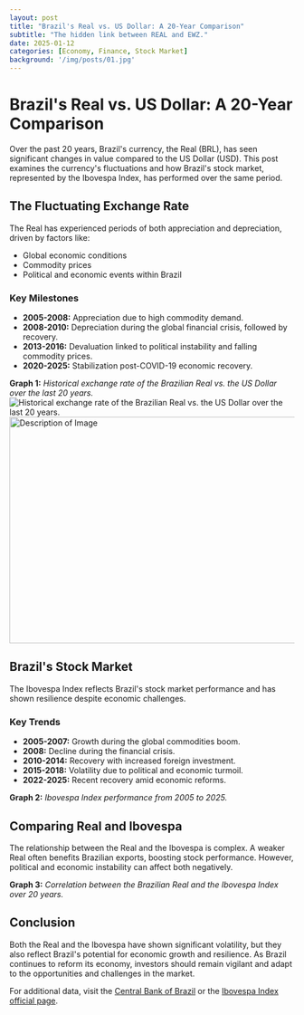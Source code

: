 ```yaml
---
layout: post
title: "Brazil's Real vs. US Dollar: A 20-Year Comparison"
subtitle: "The hidden link between REAL and EWZ."
date: 2025-01-12
categories: [Economy, Finance, Stock Market]
background: '/img/posts/01.jpg'
---
```


# Brazil's Real vs. US Dollar: A 20-Year Comparison

Over the past 20 years, Brazil's currency, the Real (BRL), has seen significant changes in value compared to the US Dollar (USD). This post examines the currency's fluctuations and how Brazil's stock market, represented by the Ibovespa Index, has performed over the same period.

## The Fluctuating Exchange Rate

The Real has experienced periods of both appreciation and depreciation, driven by factors like:
- Global economic conditions
- Commodity prices
- Political and economic events within Brazil

### Key Milestones
- **2005-2008:** Appreciation due to high commodity demand.
- **2008-2010:** Depreciation during the global financial crisis, followed by recovery.
- **2013-2016:** Devaluation linked to political instability and falling commodity prices.
- **2020-2025:** Stabilization post-COVID-19 economic recovery.

**Graph 1:** *Historical exchange rate of the Brazilian Real vs. the US Dollar over the last 20 years.*
![Historical exchange rate of the Brazilian Real vs. the US Dollar over the last 20 years.](/blog/img/posts/fred_bxus.png)
<img src="/blog/img/posts/fred_bxus.png" alt="Description of Image" width="600" height="400">


## Brazil's Stock Market

The Ibovespa Index reflects Brazil's stock market performance and has shown resilience despite economic challenges. 

### Key Trends
- **2005-2007:** Growth during the global commodities boom.
- **2008:** Decline during the financial crisis.
- **2010-2014:** Recovery with increased foreign investment.
- **2015-2018:** Volatility due to political and economic turmoil.
- **2022-2025:** Recent recovery amid economic reforms.

**Graph 2:** *Ibovespa Index performance from 2005 to 2025.*

## Comparing Real and Ibovespa

The relationship between the Real and the Ibovespa is complex. A weaker Real often benefits Brazilian exports, boosting stock performance. However, political and economic instability can affect both negatively.

**Graph 3:** *Correlation between the Brazilian Real and the Ibovespa Index over 20 years.*

## Conclusion

Both the Real and the Ibovespa have shown significant volatility, but they also reflect Brazil's potential for economic growth and resilience. As Brazil continues to reform its economy, investors should remain vigilant and adapt to the opportunities and challenges in the market.

For additional data, visit the [Central Bank of Brazil](https://www.bcb.gov.br) or the [Ibovespa Index official page](https://www.b3.com.br/en_us/).
